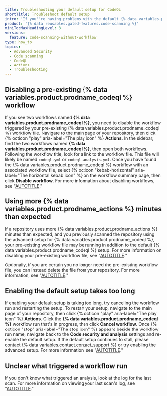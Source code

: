 ```yaml
---
title: Troubleshooting your default setup for CodeQL
shortTitle: Troubleshoot default setup
intro: 'If you''re having problems with the default {% data variables.product.prodname_code_scanning %} setup, you can troubleshoot by using these tips for resolving issues.'
product: '{% data reusables.gated-features.code-scanning %}'
miniTocMaxHeadingLevel: 3
versions:
  feature: code-scanning-without-workflow
type: how_to
topics:
  - Advanced Security
  - Code scanning
  - CodeQL
  - Actions
  - Troubleshooting
---
```


## Disabling a pre-existing {% data variables.product.prodname_codeql %} workflow

If you see two workflows named **{% data variables.product.prodname_codeql %}**, you need to disable the workflow triggered by your pre-existing {% data variables.product.prodname_codeql %} workflow file. Navigate to the main page of your repository, then click {% octicon "play" aria-label="The play icon" %} **Actions**. In the sidebar, find the two workflows named **{% data variables.product.prodname_codeql %}**, then open both workflows. Following the workflow title, look for a link to the workflow file. This file will likely be named `codeql.yml` or `codeql-analysis.yml`. Once you have found the {% data variables.product.prodname_codeql %} workflow with an associated workflow file, select {% octicon "kebab-horizontal" aria-label="The horizontal kebab icon" %} on the workflow summary page, then click **Disable workflow**. For more information about disabling workflows, see "[AUTOTITLE](/actions/managing-workflow-runs/disabling-and-enabling-a-workflow#disabling-a-workflow)."

## Using more {% data variables.product.prodname_actions %} minutes than expected

If a repository uses more {% data variables.product.prodname_actions %} minutes than expected, and you previously scanned the repository using the advanced setup for {% data variables.product.prodname_codeql %}, your pre-existing workflow file may be running in addition to the default {% data variables.product.prodname_codeql %} setup. For more information on disabling your pre-existing workflow file, see "[AUTOTITLE](/code-security/code-scanning/automatically-scanning-your-code-for-vulnerabilities-and-errors/troubleshooting-your-default-setup-for-codeql#disabling-a-pre-existing-codeql-workflow)."

Optionally, if you are certain you no longer need the pre-existing workflow file, you can instead delete the file from your repository. For more information, see "[AUTOTITLE](/repositories/working-with-files/managing-files/deleting-files-in-a-repository)."

## Enabling the default setup takes too long

If enabling your default setup is taking too long, try canceling the workflow run and restarting the setup. To restart your setup, navigate to the main page of your repository, then click {% octicon "play" aria-label="The play icon" %} **Actions**. Click the **{% data variables.product.prodname_codeql %}** workflow run that's in progress, then click **Cancel workflow**. Once {% octicon "stop" aria-label="The stop icon" %} appears beside the workflow run name, navigate back to the **Code security and analysis** settings and re-enable the default setup. If the default setup continues to stall, please contact {% data variables.contact.contact_support %} or try enabling the advanced setup. For more information, see "[AUTOTITLE](/code-security/code-scanning/automatically-scanning-your-code-for-vulnerabilities-and-errors/configuring-code-scanning-for-a-repository#creating-an-advanced-setup)."

## Unclear what triggered a workflow run

If you don't know what triggered an analysis, look at the log for the last scan. For more information on viewing your last scan's log, see "[AUTOTITLE](/code-security/code-scanning/automatically-scanning-your-code-for-vulnerabilities-and-errors/viewing-code-scanning-logs#viewing-the-logging-output-from-code-scanning)."
